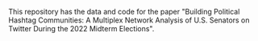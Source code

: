 This repository has the data and code for the paper "Building Political Hashtag Communities: A Multiplex Network Analysis of U.S. Senators on Twitter During the 2022 Midterm Elections".
